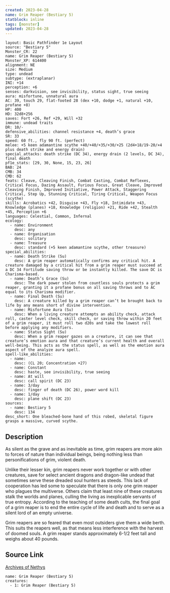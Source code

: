 ```yaml
---
created: 2023-04-28
name: Grim Reaper (Bestiary 5)
statblock: inline
tags: [monster]
updated: 2023-04-28
---
```

```statblock
layout: Basic Pathfinder 1e Layout
source: "Bestiary 5"
Monster_CR: 22
name: Grim Reaper (Bestiary 5)
Monster_XP: 614400
alignment: NE
size: Medium
type: undead
subtype: (extraplanar)
INI: +14
perception: +6
senses: darkvision, see invisibility, status sight, true seeing
aura: misfortune, unnatural aura
AC: 39, touch 29, flat-footed 28 (dex +10, dodge +1, natural +10, profane +8)
HP: 400
HD: 32d8+256
saves: Fort +26, Ref +29, Will +32
immune: undead traits
DR: 10/-
defensive_abilities: channel resistance +4, death’s grace
SR: 33
speed: 60 ft., fly 90 ft. (perfect)
melee: +5 keen adamantine scythe +40/+40/+35/+30/+25 (2d4+18/19-20/×4 plus death strike and energy drain)
special_attacks: death strike (DC 34), energy drain (2 levels, DC 34), final death
pf1e_stats: [29, 30, None, 15, 23, 26]
BAB: 24
CMB: 34
CMD: 62
feats: Cleave, Cleaving Finish, Combat Casting, Combat Reflexes, Critical Focus, Dazing Assault, Furious Focus, Great Cleave, Improved Cleaving Finish, Improved Initiative, Power Attack, Staggering Critical, Step Up, Stunning Critical, Tiring Critical, Weapon Focus (scythe)
skills: Acrobatics +42, Disguise +43, Fly +18, Intimidate +43, Knowledge (planes) +18, Knowledge (religion) +21, Ride +42, Stealth +45, Perception +6
languages: Celestial, Common, Infernal
ecology:
  - name: Environment
    desc: any
  - name: Organisation
    desc: solitary
  - name: Treasure
    desc: standard (+5 keen adamantine scythe, other treasure)
special_abilities:
  - name: Death Strike (Su)
    desc: A grim reaper automatically confirms any critical hit. A creature damaged by a critical hit from a grim reaper must succeed at a DC 34 Fortitude saving throw or be instantly killed. The save DC is Charisma-based.
  - name: Death’s Grace (Su)
    desc: The dark power stolen from countless souls protects a grim reaper, granting it a profane bonus on all saving throws and to AC equal to its Charisma modifier.
  - name: Final Death (Su)
    desc: A creature killed by a grim reaper can’t be brought back to life by any means short of divine intervention.
  - name: Misfortune Aura (Su)
    desc: When a living creature attempts an ability check, attack roll, caster level check, skill check, or saving throw within 20 feet of a grim reaper, it must roll two d20s and take the lowest roll before applying any modifiers.
  - name: Status Sight (Su)
    desc: When a grim reaper gazes on a creature, it can see that creature’s emotion aura and that creature’s current health and overall well-being. This acts as the status spell, as well as the emotion aura aspect of the analyze aura spell.
spell-like_abilities:
  - name:
    desc: (CL 20; Concentration +27)
  - name: Constant
    desc: haste, see invisibility, true seeing
  - name: At will
    desc: call spirit (DC 23)
  - name: 3/day
    desc: finger of death (DC 26), power word kill
  - name: 1/day
    desc: plane shift (DC 23)
sources:
  - name: Bestiary 5
    desc: 134
desc_short: One bleached-bone hand of this robed, skeletal figure grasps a massive, curved scythe.
```
## Description
As silent as the grave and as inevitable as time, grim reapers are more akin to forces of nature than individual beings, being nothing less than personifications of grim, violent death.

 Unlike their lesser kin, grim reapers never work together or with other creatures, save for select ancient dragons and dragon-like undead that sometimes serve these dreaded soul hunters as steeds. This lack of cooperation has led some to speculate that there is only one grim reaper who plagues the multiverse. Others claim that least nine of these creatures stalk the worlds and planes, culling the living as inexplicable servants of true entropy. According to the teaching of some death cults, the final goal of a grim reaper is to end the entire cycle of life and death and to serve as a silent lord of an empty universe.

 Grim reapers are so feared that even most outsiders give them a wide berth. This suits the reapers well, as that means less interference with the harvest of doomed souls. A grim reaper stands approximately 6-1/2 feet tall and weighs about 40 pounds.
## Source Link
[Archives of Nethys](https://aonprd.com/MonsterDisplay.aspx?ItemName=Grim%20Reaper%20(Bestiary%205))
```encounter-table
name: Grim Reaper (Bestiary 5)
creatures:
  - 1: Grim Reaper (Bestiary 5)
```
